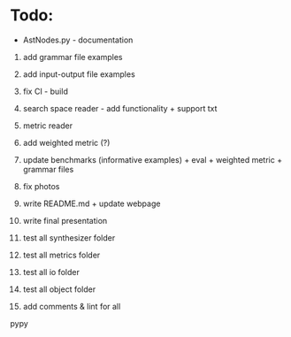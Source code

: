 # Todo:
- AstNodes.py - documentation

1) add grammar file examples
2) add input-output file examples
3) fix CI - build

4) search space reader - add functionality + support txt
5) metric reader
6) add weighted metric (?)
7) update benchmarks (informative examples) + eval + weighted metric + grammar files

8) fix photos
9) write README.md + update webpage
10) write final presentation

11) test all synthesizer folder
12) test all metrics folder
13) test all io folder
14) test all object folder
15) add comments & lint for all

pypy
